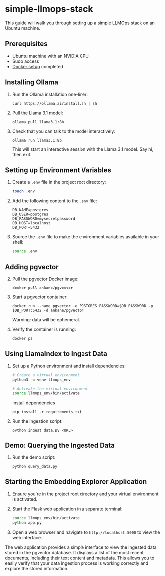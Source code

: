 # simple-llmops-stack

This guide will walk you through setting up a simple LLMOps stack on an Ubuntu machine.

<!-- TODO: re-add TOC when done -->

## Prerequisites
- Ubuntu machine with an NVIDIA GPU
- Sudo access
- [Docker setup](https://docs.docker.com/engine/install/ubuntu/) completed

## Installing Ollama
1. Run the Ollama installation one-liner:
   ```
   curl https://ollama.ai/install.sh | sh
   ```
2. Pull the Llama 3.1 model:
   ```
   ollama pull llama3.1:8b
   ```
3. Check that you can talk to the model interactively:
   ```
   ollama run llama3.1:8b
   ```
   This will start an interactive session with the Llama 3.1 model. Say hi, then exit.

## Setting up Environment Variables
1. Create a `.env` file in the project root directory:
   ```bash
   touch .env
   ```

2. Add the following content to the `.env` file:
   ```
   DB_NAME=postgres
   DB_USER=postgres
   DB_PASSWORD=mysecretpassword
   DB_HOST=localhost
   DB_PORT=5432
   ```

3. Source the `.env` file to make the environment variables available in your shell:
   ```bash
   source .env
   ```

## Adding pgvector
2. Pull the pgvector Docker image:
   ```
   docker pull ankane/pgvector
   ```

3. Start a pgvector container:
   ```
   docker run --name pgvector -e POSTGRES_PASSWORD=$DB_PASSWORD -p $DB_PORT:5432 -d ankane/pgvector
   ```
   Warning: data will be ephemeral.

4. Verify the container is running:
   ```
   docker ps
   ```

## Using LlamaIndex to Ingest Data
1. Set up a Python environment and install dependencies:
   ```bash
   # Create a virtual environment
   python3 -m venv llmops_env

   # Activate the virtual environment
   source llmops_env/bin/activate
   ```

   Install dependencies
   ```
   pip install -r requirements.txt
   ```

2. Run the ingestion script:
   ```
   python ingest_data.py <URL>
   ```

## Demo: Querying the Ingested Data
1. Run the demo script:
   ```
   python query_data.py
   ```

## Starting the Embedding Explorer Application
1. Ensure you're in the project root directory and your virtual environment is activated.

2. Start the Flask web application in a separate terminal:
   ```bash
   source llmops_env/bin/activate
   python app.py
   ```

3. Open a web browser and navigate to `http://localhost:5000` to view the web interface.

The web application provides a simple interface to view the ingested data stored in the pgvector database. It displays a list of the most recent documents, including their text content and metadata. This allows you to easily verify that your data ingestion process is working correctly and explore the stored information.

